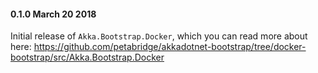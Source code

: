 #### 0.1.0 March 20 2018 ####
Initial release of `Akka.Bootstrap.Docker`, which you can read more about here: https://github.com/petabridge/akkadotnet-bootstrap/tree/docker-bootstrap/src/Akka.Bootstrap.Docker